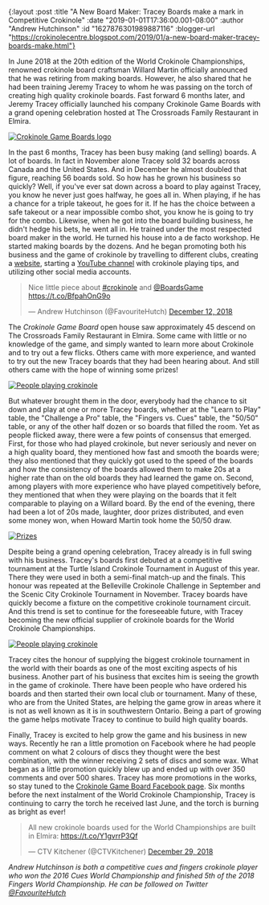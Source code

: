 {:layout :post
 :title "A New Board Maker: Tracey Boards make a mark in Competitive Crokinole"
 :date "2019-01-01T17:36:00.001-08:00"
 :author "Andrew Hutchinson"
 :id "1627876301989887116"
 :blogger-url "https://crokinolecentre.blogspot.com/2019/01/a-new-board-maker-tracey-boards-make.html"}

In June 2018 at the 20th edition of the World Crokinole Championships, renowned crokinole board craftsman Willard Martin officially announced that he was retiring from making boards. However, he also shared that he had been training Jeremy Tracey to whom he was passing on the torch of creating high quality crokinole boards. Fast forward 6 months later, and Jeremy Tracey officially launched his company Crokinole Game Boards with a grand opening celebration hosted at The Crossroads Family Restaurant in Elmira.

[![Crokinole Game Boards logo](/images/2019-01-01-a-new-board-maker-tracey-boards-make/Screen%2BShot%2B2019-01-01%2Bat%2B8.16.34%2BPM.png)](http://crokinolegameboards.com)

In the past 6 months, Tracey has been busy making (and selling) boards. A lot of boards. In fact in November alone Tracey sold 32 boards across Canada and the United States. And in December he almost doubled that figure, reaching 56 boards sold. So how has he grown his business so quickly? Well, if you've ever sat down across a board to play against Tracey, you know he never just goes halfway, he goes all in. When playing, if he has a chance for a triple takeout, he goes for it. If he has the choice between a safe takeout or a near impossible combo shot, you know he is going to try for the combo. Likewise, when he got into the board building business, he didn't hedge his bets, he went all in. He trained under the most respected board maker in the world. He turned his house into a de facto workshop. He started making boards by the dozens. And he began promoting both his business and the game of crokinole by travelling to different clubs, creating a [website](https://www.crokinolegameboards.com/), starting a [YouTube channel](https://www.youtube.com/channel/UCDqGi3WAK-JcqWfOKfh4ZTQ) with crokinole playing tips, and utilizing other social media accounts.

<blockquote class="twitter-tweet" data-lang="en"><p dir="ltr" lang="en">Nice little piece about <a href="https://twitter.com/hashtag/crokinole?src=hash&amp;ref\_src=twsrc%5Etfw">#crokinole</a> and <a href="https://twitter.com/BoardsGame?ref\_src=twsrc%5Etfw">@BoardsGame</a> <a href="https://t.co/BfpahOnG9o">https://t.co/BfpahOnG9o</a></p>&mdash; Andrew Hutchinson (@FavouriteHutch) <a href="https://twitter.com/FavouriteHutch/status/1072653841273896961?ref\_src=twsrc%5Etfw">December 12, 2018</a></blockquote><script async src="https://platform.twitter.com/widgets.js"></script>

The *Crokinole Game Board* open house saw approximately 45 descend on The Crossroads Family Restaurant in Elmira. Some came with little or no knowledge of the game, and simply wanted to learn more about Crokinole and to try out a few flicks. Others came with more experience, and wanted to try out the new Tracey boards that they had been hearing about. And still others came with the hope of winning some prizes!

[![People playing crokinole](/images/2019-01-01-a-new-board-maker-tracey-boards-make/t3.jpg)](/images/2019-01-01-a-new-board-maker-tracey-boards-make/t3.jpg)

But whatever brought them in the door, everybody had the chance to sit down and play at one or more Tracey boards, whether at the "Learn to Play" table, the "Challenge a Pro" table, the "Fingers vs. Cues" table, the "50/50" table, or any of the other half dozen or so boards that filled the room. Yet as people flicked away, there were a few points of consensus that emerged. First, for those who had played crokinole, but never seriously and never on a high quality board, they mentioned how fast and smooth the boards were; they also mentioned that they quickly got used to the speed of the boards and how the consistency of the boards allowed them to make 20s at a higher rate than on the old boards they had learned the game on. Second, among players with more experience who have played competitively before, they mentioned that when they were playing on the boards that it felt comparable to playing on a Willard board. By the end of the evening, there had been a lot of 20s made, laughter, door prizes distributed, and even some money won, when Howard Martin took home the 50/50 draw.

[![Prizes](/images/2019-01-01-a-new-board-maker-tracey-boards-make/tracey1.jpg)](/images/2019-01-01-a-new-board-maker-tracey-boards-make/tracey1.jpg)

Despite being a grand opening celebration, Tracey already is in full swing with his business. Tracey's boards first debuted at a competitive tournament at the Turtle Island Crokinole Tournament in August of this year. There they were used in both a semi-final match-up and the finals. This honour was repeated at the Belleville Crokinole Challenge in September and the Scenic City Crokinole Tournament in November. Tracey boards have quickly become a fixture on the competitive crokinole tournament circuit. And this trend is set to continue for the foreseeable future, with Tracey becoming the new official supplier of crokinole boards for the World Crokinole Championships.

[![People playing crokinole](/images/2019-01-01-a-new-board-maker-tracey-boards-make/t6.jpg)](/images/2019-01-01-a-new-board-maker-tracey-boards-make/t6.jpg)

Tracey cites the honour of supplying the biggest crokinole tournament in the world with their boards as one of the most exciting aspects of his business. Another part of his business that excites him is seeing the growth in the game of crokinole. There have been people who have ordered his boards and then started their own local club or tournament. Many of these, who are from the United States, are helping the game grow in areas where it is not as well known as it is in southwestern Ontario. Being a part of growing the game helps motivate Tracey to continue to build high quality boards. 

Finally, Tracey is excited to help grow the game and his business in new ways. Recently he ran a little promotion on Facebook where he had people comment on what 2 colours of discs they thought were the best combination, with the winner receiving 2 sets of discs and some wax. What began as a little promotion quickly blew up and ended up with over 350 comments and over 500 shares. Tracey has more promotions in the works, so stay tuned to the [Crokinole Game Board Facebook page](https://www.facebook.com/CrokinoleGameBoards/). Six months before the next instalment of the World Crokinole Championship, Tracey is continuing to carry the torch he received last June, and the torch is burning as bright as ever!

<blockquote class="twitter-tweet" data-lang="en"><p dir="ltr" lang="en">All new crokinole boards used for the World Championships are built in Elmira: <a href="https://t.co/Y1gvrrP3Qf">https://t.co/Y1gvrrP3Qf</a></p>&mdash; CTV Kitchener (@CTVKitchener) <a href="https://twitter.com/CTVKitchener/status/1079083791375835136?ref\_src=twsrc%5Etfw">December 29, 2018</a></blockquote><script async src="https://platform.twitter.com/widgets.js"></script>

*Andrew Hutchinson is both a competitive cues and fingers crokinole player who won the 2016 Cues World Championship and finished 5th of the 2018 Fingers World Championship. He can be followed on Twitter [@FavouriteHutch](https://twitter.com/FavouriteHutch)*
